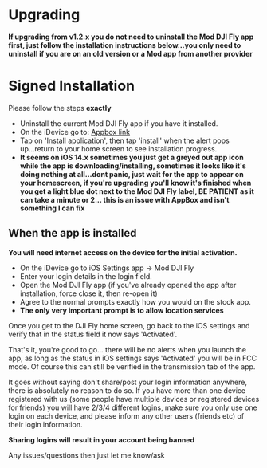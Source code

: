 # Upgrading

**If upgrading from v1.2.x you do not need to uninstall the Mod DJI Fly app first, just follow the installation instructions below...you only need to uninstall if you are on an old version or a Mod app from another provider**

# Signed Installation
Please follow the steps **exactly**

* Uninstall the current Mod DJI Fly app if you have it installed.
* On the iDevice go to: [Appbox link](https://tiny.app.link/sVckvnYPnbb)
* Tap on 'Install application', then tap 'install' when the alert pops up...return 	to your home screen to see installation progress.
* **It seems on iOS 14.x sometimes you just get a greyed out app icon while the app is downloading/installing, sometimes it looks like it's doing nothing at all...dont panic, just wait for the app to appear on your homescreen, if you're upgrading you'll know it's finished when you get a light blue dot next to the Mod DJI Fly label, BE PATIENT as it can take a minute or 2... this is an issue with AppBox and isn't something I can fix**

## When the app is installed

**You will need internet access on the device for the initial activation.**

* On the iDevice go to iOS Settings app -> Mod DJI Fly
* Enter your login details in the login field.
* Open the Mod DJI Fly app (if you've already opened the app after installation, force close it, then re-open it)
* Agree to the normal prompts exactly how you would on the stock app.
* **The only very important prompt is to allow location services**

Once you get to the DJI Fly home screen, go back to the iOS settings and verify that in the status field it now says 'Activated'.

That's it, you're good to go... there will be no alerts when you launch the app, as long as the status in iOS settings says 'Activated' you will be in FCC mode. Of course this can still be verified in the transmission tab of the app.

It goes without saying don't share/post your login information anywhere, there is absolutely no reason to do so.
If you have more than one device registered with us (some people have multiple devices or registered devices for friends) you will have 2/3/4 different logins, make sure you only use one login on each device, and please inform any other users (friends etc) of their login information.

**Sharing logins will result in your account being banned**

Any issues/questions then just let me know/ask

